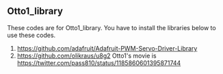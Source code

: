 ## Otto1_library

These codes are for Otto1_library.
You have to install the libraries below to use these codes. 
1. <https://github.com/adafruit/Adafruit-PWM-Servo-Driver-Library>
2. <https://github.com/olikraus/u8g2>
Otto1's movie is <https://twitter.com/pass810/status/1185860601395871744>
